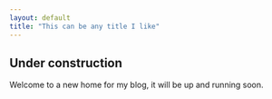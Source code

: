 ```yaml
---
layout: default
title: "This can be any title I like"
---
```

## Under construction

Welcome to a new home for my blog, it will be up and running soon.

